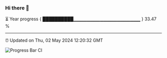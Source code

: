 ### Hi there 👋

⏳ Year progress { ██████████▁▁▁▁▁▁▁▁▁▁▁▁▁▁▁▁▁▁▁▁ } 33.47 %

---

⏰ Updated on Thu, 02 May 2024 12:20:32 GMT

![Progress Bar CI](https://github.com/liununu/liununu/workflows/Progress%20Bar%20CI/badge.svg)
